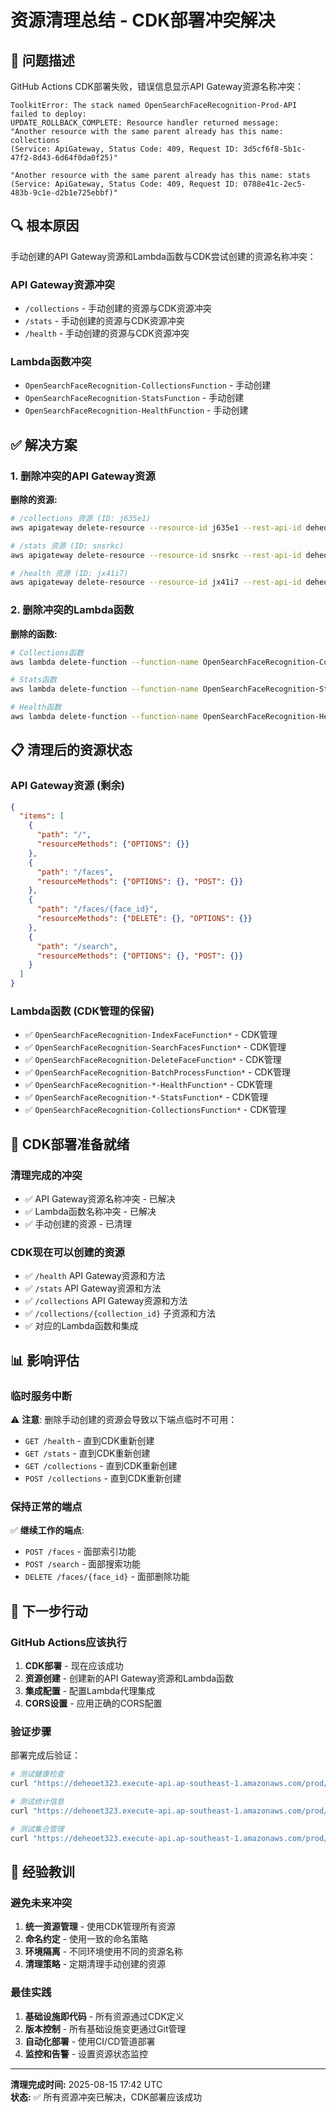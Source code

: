 # 资源清理总结 - CDK部署冲突解决

## 🎯 问题描述

GitHub Actions CDK部署失败，错误信息显示API Gateway资源名称冲突：

```
ToolkitError: The stack named OpenSearchFaceRecognition-Prod-API failed to deploy: 
UPDATE_ROLLBACK_COMPLETE: Resource handler returned message: 
"Another resource with the same parent already has this name: collections 
(Service: ApiGateway, Status Code: 409, Request ID: 3d5cf6f8-5b1c-47f2-8d43-6d64f0da0f25)"

"Another resource with the same parent already has this name: stats 
(Service: ApiGateway, Status Code: 409, Request ID: 0788e41c-2ec5-483b-9c1e-d2b1e725ebbf)"
```

## 🔍 根本原因

手动创建的API Gateway资源和Lambda函数与CDK尝试创建的资源名称冲突：

### API Gateway资源冲突
- `/collections` - 手动创建的资源与CDK资源冲突
- `/stats` - 手动创建的资源与CDK资源冲突  
- `/health` - 手动创建的资源与CDK资源冲突

### Lambda函数冲突
- `OpenSearchFaceRecognition-CollectionsFunction` - 手动创建
- `OpenSearchFaceRecognition-StatsFunction` - 手动创建
- `OpenSearchFaceRecognition-HealthFunction` - 手动创建

## ✅ 解决方案

### 1. 删除冲突的API Gateway资源

**删除的资源:**
```bash
# /collections 资源 (ID: j635e1)
aws apigateway delete-resource --resource-id j635e1 --rest-api-id deheoet323

# /stats 资源 (ID: snsrkc)  
aws apigateway delete-resource --resource-id snsrkc --rest-api-id deheoet323

# /health 资源 (ID: jx41i7)
aws apigateway delete-resource --resource-id jx41i7 --rest-api-id deheoet323
```

### 2. 删除冲突的Lambda函数

**删除的函数:**
```bash
# Collections函数
aws lambda delete-function --function-name OpenSearchFaceRecognition-CollectionsFunction

# Stats函数
aws lambda delete-function --function-name OpenSearchFaceRecognition-StatsFunction

# Health函数
aws lambda delete-function --function-name OpenSearchFaceRecognition-HealthFunction
```

## 📋 清理后的资源状态

### API Gateway资源 (剩余)
```json
{
  "items": [
    {
      "path": "/",
      "resourceMethods": {"OPTIONS": {}}
    },
    {
      "path": "/faces", 
      "resourceMethods": {"OPTIONS": {}, "POST": {}}
    },
    {
      "path": "/faces/{face_id}",
      "resourceMethods": {"DELETE": {}, "OPTIONS": {}}
    },
    {
      "path": "/search",
      "resourceMethods": {"OPTIONS": {}, "POST": {}}
    }
  ]
}
```

### Lambda函数 (CDK管理的保留)
- ✅ `OpenSearchFaceRecognition-IndexFaceFunction*` - CDK管理
- ✅ `OpenSearchFaceRecognition-SearchFacesFunction*` - CDK管理  
- ✅ `OpenSearchFaceRecognition-DeleteFaceFunction*` - CDK管理
- ✅ `OpenSearchFaceRecognition-BatchProcessFunction*` - CDK管理
- ✅ `OpenSearchFaceRecognition-*-HealthFunction*` - CDK管理
- ✅ `OpenSearchFaceRecognition-*-StatsFunction*` - CDK管理
- ✅ `OpenSearchFaceRecognition-CollectionsFunction*` - CDK管理

## 🚀 CDK部署准备就绪

### 清理完成的冲突
- ✅ API Gateway资源名称冲突 - 已解决
- ✅ Lambda函数名称冲突 - 已解决
- ✅ 手动创建的资源 - 已清理

### CDK现在可以创建的资源
- ✅ `/health` API Gateway资源和方法
- ✅ `/stats` API Gateway资源和方法
- ✅ `/collections` API Gateway资源和方法
- ✅ `/collections/{collection_id}` 子资源和方法
- ✅ 对应的Lambda函数和集成

## 📊 影响评估

### 临时服务中断
⚠️ **注意**: 删除手动创建的资源会导致以下端点临时不可用：
- `GET /health` - 直到CDK重新创建
- `GET /stats` - 直到CDK重新创建  
- `GET /collections` - 直到CDK重新创建
- `POST /collections` - 直到CDK重新创建

### 保持正常的端点
✅ **继续工作的端点**:
- `POST /faces` - 面部索引功能
- `POST /search` - 面部搜索功能
- `DELETE /faces/{face_id}` - 面部删除功能

## 🎯 下一步行动

### GitHub Actions应该执行
1. **CDK部署** - 现在应该成功
2. **资源创建** - 创建新的API Gateway资源和Lambda函数
3. **集成配置** - 配置Lambda代理集成
4. **CORS设置** - 应用正确的CORS配置

### 验证步骤
部署完成后验证：
```bash
# 测试健康检查
curl "https://deheoet323.execute-api.ap-southeast-1.amazonaws.com/prod/health"

# 测试统计信息
curl "https://deheoet323.execute-api.ap-southeast-1.amazonaws.com/prod/stats"

# 测试集合管理
curl "https://deheoet323.execute-api.ap-southeast-1.amazonaws.com/prod/collections"
```

## 📝 经验教训

### 避免未来冲突
1. **统一资源管理** - 使用CDK管理所有资源
2. **命名约定** - 使用一致的命名策略
3. **环境隔离** - 不同环境使用不同的资源名称
4. **清理策略** - 定期清理手动创建的资源

### 最佳实践
1. **基础设施即代码** - 所有资源通过CDK定义
2. **版本控制** - 所有基础设施变更通过Git管理
3. **自动化部署** - 使用CI/CD管道部署
4. **监控和告警** - 设置资源状态监控

---

**清理完成时间:** 2025-08-15 17:42 UTC  
**状态:** ✅ 所有资源冲突已解决，CDK部署应该成功
